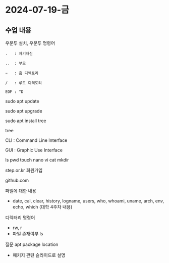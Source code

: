 # 2024-07-19-금

## 수업 내용
<p>
    우분투 설치, 우분투 명령어

    . 	: 자기자신

    .. 	: 부모

    ~ 	: 홈 디렉토리

    / 	: 루트 디렉토리

    EOF	: ^D
</p>


sudo apt update

sudo apt upgrade

sudo apt install tree 

tree

CLI	: Command Line Interface

GUI : Graphic Use Interface

ls pwd touch nano vi cat mkdir

step.or.kr 회원가입

github.com

파일에 대한 내용
 - date, cal, clear, history, logname, users, who, whoami, uname, arch, env, echo, which (대학 4주차 내용)

디렉터리 명령어
- rw, r
- 파일 존재여부 ls

질문 apt package location
- 패키지 관련 슬라이드로 설명
